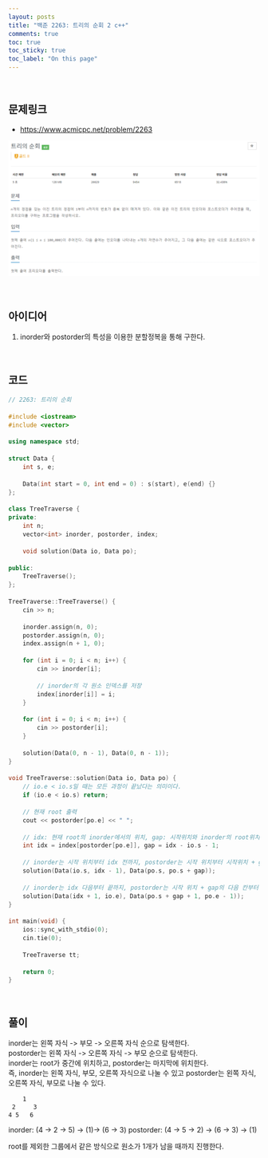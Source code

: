 ```yaml
---
layout: posts
title: "백준 2263: 트리의 순회 2 c++"
comments: true
toc: true
toc_sticky: true
toc_label: "On this page"
---
```


<br>

## **문제링크**

* <https://www.acmicpc.net/problem/2263>   

![](https://github.com/ljh37694/ljh37694.github.io/blob/main/_captures/Baekjoon2263.PNG?raw=true)

<br>

## **아이디어**
1.  inorder와 postorder의 특성을 이용한 분할정복을 통해 구한다.

<br>

## **코드**
``` c++
// 2263: 트리의 순회

#include <iostream>
#include <vector>

using namespace std;

struct Data {
	int s, e;

	Data(int start = 0, int end = 0) : s(start), e(end) {}
};

class TreeTraverse {
private:
	int n;
	vector<int> inorder, postorder, index;

	void solution(Data io, Data po);

public:
	TreeTraverse();
};

TreeTraverse::TreeTraverse() {
	cin >> n;

	inorder.assign(n, 0);
	postorder.assign(n, 0);
	index.assign(n + 1, 0);

	for (int i = 0; i < n; i++) {
		cin >> inorder[i];

		// inorder의 각 원소 인덱스를 저장
		index[inorder[i]] = i;
	}

	for (int i = 0; i < n; i++) {
		cin >> postorder[i];
	}

	solution(Data(0, n - 1), Data(0, n - 1));
}

void TreeTraverse::solution(Data io, Data po) {
	// io.e < io.s일 때는 모든 과정이 끝났다는 의미이다.
	if (io.e < io.s) return;

	// 현재 root 출력
	cout << postorder[po.e] << " ";

	// idx: 현재 root의 inorder에서의 위치, gap: 시작위치와 inorder의 root위치 사이의 거리
	int idx = index[postorder[po.e]], gap = idx - io.s - 1;

	// inorder는 시작 위치부터 idx 전까지, postorder는 시작 위치부터 시작위치 + gap까지
	solution(Data(io.s, idx - 1), Data(po.s, po.s + gap));

	// inorder는 idx 다음부터 끝까지, postorder는 시작 위치 + gap의 다음 칸부터 마지막 한 칸 전까지
	solution(Data(idx + 1, io.e), Data(po.s + gap + 1, po.e - 1));
}

int main(void) {
	ios::sync_with_stdio(0);
	cin.tie(0);

	TreeTraverse tt;

	return 0;
}
```

<br>

## **풀이**
inorder는 왼쪽 자식 -> 부모 -> 오른쪽 자식 순으로 탐색한다.   
postorder는 왼쪽 자식 -> 오른쪽 자식 -> 부모 순으로 탐색한다.   
inorder는 root가 중간에 위치하고, postorder는 마지막에 위치한다.   
즉, inorder는 왼쪽 자식, 부모, 오른쪽 자식으로 나눌 수 있고 postorder는 왼쪽 자식, 오른쪽 자식, 부모로 나눌 수 있다.   

        1
     2     3
    4 5   6

inorder: (4 -> 2 -> 5) -> (1)-> (6 -> 3)
postorder: (4 -> 5 -> 2) -> (6 -> 3) -> (1)

root를 제외한 그룹에서 같은 방식으로 원소가 1개가 남을 때까지 진행한다.
